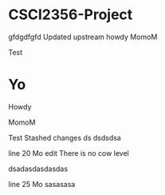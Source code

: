 # CSCI2356-Project

gfdgdfgfd
Updated upstream
howdy
MomoM

Test

# Yo

Howdy

MomoM

Test
Stashed changes ds
dsdsdsa

line 20 Mo edit
There is no cow level

dsadasdasdasdas

line 25 Mo
sasasasa
